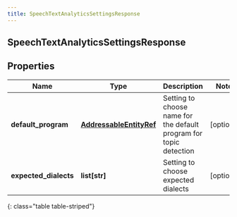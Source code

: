 ```yaml
---
title: SpeechTextAnalyticsSettingsResponse
---
```

## SpeechTextAnalyticsSettingsResponse

## Properties

|Name | Type | Description | Notes|
|------------ | ------------- | ------------- | -------------|
| **default_program** | [**AddressableEntityRef**](AddressableEntityRef.html) | Setting to choose name for the default program for topic detection | [optional] |
| **expected_dialects** | **list[str]** | Setting to choose expected dialects | [optional] |
{: class="table table-striped"}


